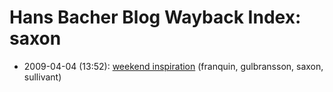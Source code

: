 # Hans Bacher Blog Wayback Index: saxon

* 2009-04-04 (13:52): [weekend inspiration](https://web.archive.org/web/https://one1more2time3.wordpress.com/2009/04/04/weekend-inspiration/) (franquin, gulbransson, saxon, sullivant)